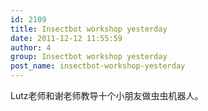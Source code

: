 ```yaml
---
id: 2109
title: Insectbot workshop yesterday
date: 2011-12-12 11:55:59
author: 4
group: Insectbot workshop yesterday
post_name: insectbot-workshop-yesterday
---
```


Lutz老师和谢老师教导十个小朋友做虫虫机器人。